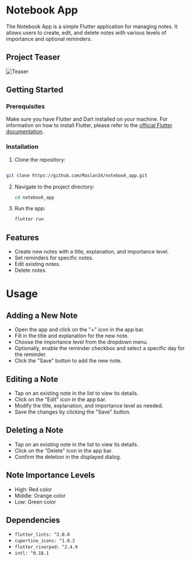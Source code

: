 # Notebook App

The Notebook App is a simple Flutter application for managing notes. It allows users to create, edit, and delete notes with various levels of importance and optional reminders.

## Project Teaser

![Teaser](/teaser/teaser.gif)

## Getting Started

### Prerequisites

Make sure you have Flutter and Dart installed on your machine. For information on how to install Flutter, please refer to the [official Flutter documentation](https://flutter.dev/docs/get-started/install).

### Installation

1. Clone the repository:

```bash

git clone https://github.com/Maslan34/notebook_app.git

````

2. Navigate to the project directory:

    ```bash
    cd notebook_app
    ```

3. Run the app:

    ```bash
    flutter run
    ```
## Features
- Create new notes with a title, explanation, and importance level.
- Set reminders for specific notes.
- Edit existing notes.
- Delete notes.



# Usage

## Adding a New Note

- Open the app and click on the "+" icon in the app bar.
- Fill in the title and explanation for the new note.
- Choose the importance level from the dropdown menu.
- Optionally, enable the reminder checkbox and select a specific day for the reminder.
- Click the "Save" button to add the new note.


## Editing a Note

- Tap on an existing note in the list to view its details.
- Click on the "Edit" icon in the app bar.
- Modify the title, explanation, and importance level as needed.
- Save the changes by clicking the "Save" button.

## Deleting a Note

- Tap on an existing note in the list to view its details.
- Click on the "Delete" icon in the app bar.
- Confirm the deletion in the displayed dialog.

## Note Importance Levels
- High: Red color
- Middle: Orange color
- Low: Green color

## Dependencies

- `flutter_lints: ^2.0.0`
- `cupertino_icons: ^1.0.2`
- `flutter_riverpod: ^2.4.9`
- `intl: ^0.18.1`


